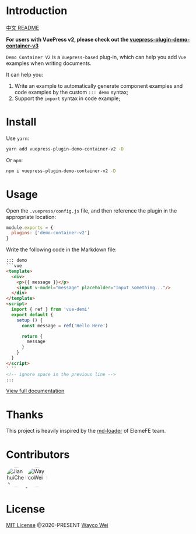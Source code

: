# Introduction

[中文 README](https://github.com/waycowei/vuepress-plugin-demo-container-v2/blob/master/README.zh-CN.md)

**For users with VuePress v2, please check out the [vuepress-plugin-demo-container-v3](https://github.com/wkcole/vuepress-plugin-demo-container-v3)**

`Demo Container V2` is a `Vuepress-based` plug-in, which can help you add `Vue` examples when writing documents.

It can help you:
1. Write an example to automatically generate component examples and code examples by the custom `::: demo` syntax;
2. Support the `import` syntax in code example;

# Install
Use `yarn`:
```bash
yarn add vuepress-plugin-demo-container-v2 -D
```
Or `npm`:
```bash
npm i vuepress-plugin-demo-container-v2 -D
```

# Usage
Open the `.vuepress/config.js` file, and then reference the plugin in the appropriate location:

```js
module.exports = {
  plugins: ['demo-container-v2']
}
```

Write the following code in the Markdown file:

```html
::: demo
```vue
<template>
  <div>
    <p>{{ message }}</p>
    <input v-model="message" placeholder="Input something..."/>
  </div>
</template>
<script>
  import { ref } from 'vue-demi'
  export default {
    setup () {
      const message = ref('Hello Here')

      return {
        message
      }
    }
  }
</script>
` ``
<!-- ignore space in the previous line -->
:::
```

[View full documentation](https://waycowei.github.io/vuepress-plugin-demo-container-v2/zh/)

# Thanks
This project is heavily inspired by the [md-loader](https://github.com/element-plus/element-plus/tree/dev/website/md-loader) of ElemeFE team.

# Contributors
<p>
  <a href="https://github.com/calebman" target="_blank">
    <img src="https://avatars0.githubusercontent.com/u/27751088" width="54px" height="54px" style="border-radius: 50%;" title="JianhuiChen" class="avatar-user avatar">
  </a>
  <a href="https://github.com/waycowei" target="_blank">
    <img src="https://avatars0.githubusercontent.com/u/8675871" width="54px" height="54px" style="border-radius: 50%;" title="WaycoWei" class="avatar-user avatar">
  </a>
</p>

# License

[MIT License](https://github.com/waycowei/vuepress-plugin-demo-container-v2/blob/master/LICENSE) @2020-PRESENT [Wayco Wei](https://github.com/waycowei)
